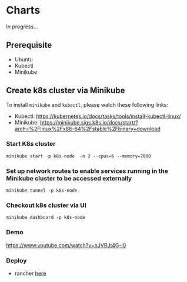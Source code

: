 # Charts
In progress...

## Prerequisite
- Ubuntu
- Kubectl
- Minikube

## Create k8s cluster via Minikube 
To install ```minikube``` and ```kubectl```, please watch these following links:
- Kubectl: https://kubernetes.io/docs/tasks/tools/install-kubectl-linux/
- Minikube: https://minikube.sigs.k8s.io/docs/start/?arch=%2Flinux%2Fx86-64%2Fstable%2Fbinary+download

### Start K8s cluster
```
minikube start -p k8s-node  -n 2 --cpus=6 --memory=7000
```

### Set up network routes to enable services running in the Minikube cluster to be accessed externally
```
minikube tunnel -p k8s-node
```

### Checkout k8s cluster via UI
```
minikube dashboard -p k8s-node
```

### Demo
https://www.youtube.com/watch?v=nJVRJt4G-l0

### Deploy
- rancher [here](rancher)
